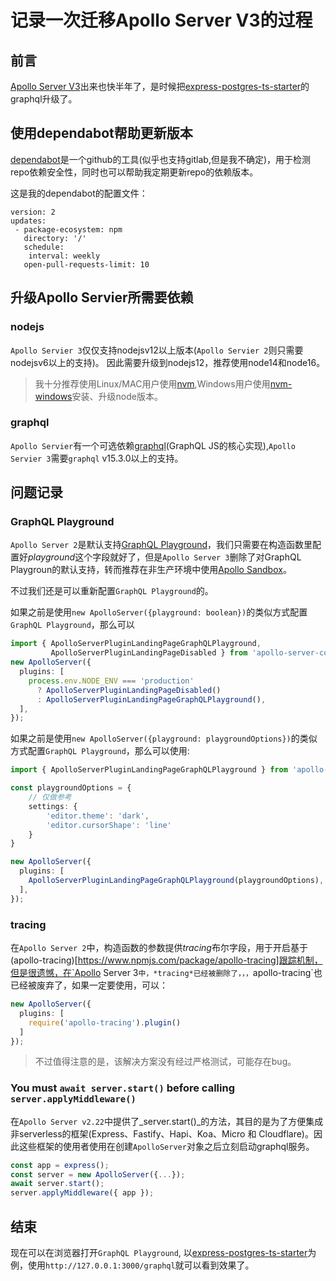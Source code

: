 # 记录一次迁移Apollo Server V3的过程

## 前言

[Apollo Server V3](https://www.apollographql.com/docs/apollo-server/)出来也快半年了，是时候把[express-postgres-ts-starter](https://github.com/damingerdai/express-postgres-ts-starter)的graphql升级了。

## 使用dependabot帮助更新版本

[dependabot](https://docs.github.com/en/code-security/supply-chain-security/keeping-your-dependencies-updated-automatically/about-dependabot-version-updates)是一个github的工具(似乎也支持gitlab,但是我不确定)，用于检测repo依赖安全性，同时也可以帮助我定期更新repo的依赖版本。

这是我的dependabot的配置文件：

```
version: 2
updates:
 - package-ecosystem: npm
   directory: '/'
   schedule:
    interval: weekly
   open-pull-requests-limit: 10
```

## 升级Apollo Servier所需要依赖

### nodejs

`Apollo Servier 3`仅仅支持nodejsv12以上版本(`Apollo Servier 2`则只需要nodejsv6以上的支持)。 因此需要升级到nodejs12，推荐使用node14和node16。

> 我十分推荐使用Linux/MAC用户使用[nvm](https://github.com/nvm-sh/nvm),Windows用户使用[nvm-windows](https://github.com/coreybutler/nvm-windows)安装、升级node版本。

### graphql

`Apollo Servier`有一个可选依赖[graphql](https://www.npmjs.com/package/graphql)(GraphQL JS的核心实现),`Apollo Servier 3`需要`graphql` v15.3.0以上的支持。

## 问题记录

### GraphQL Playground

`Apollo Server 2`是默认支持[GraphQL Playground](https://github.com/graphql/graphql-playground)，我们只需要在构造函数里配置好*playground*这个字段就好了，但是`Apollo Server 3`删除了对GraphQL Playgroun的默认支持，转而推荐在非生产环境中使用[Apollo Sandbox](https://www.apollographql.com/blog/announcement/platform/apollo-sandbox-an-open-graphql-ide-for-local-development/)。

不过我们还是可以重新配置`GraphQL Playground`的。

如果之前是使用`new ApolloServer({playground: boolean})`的类似方式配置`GraphQL Playground`，那么可以

```typescript
import { ApolloServerPluginLandingPageGraphQLPlayground,
         ApolloServerPluginLandingPageDisabled } from 'apollo-server-core';
new ApolloServer({
  plugins: [
    process.env.NODE_ENV === 'production'
      ? ApolloServerPluginLandingPageDisabled()
      : ApolloServerPluginLandingPageGraphQLPlayground(),
  ],
});

```

如果之前是使用`new ApolloServer({playground: playgroundOptions})`的类似方式配置`GraphQL Playground`，那么可以使用:

```typescript
import { ApolloServerPluginLandingPageGraphQLPlayground } from 'apollo-server-core';

const playgroundOptions = {
    // 仅做参考
    settings: {
        'editor.theme': 'dark',
        'editor.cursorShape': 'line'
    }
}

new ApolloServer({
  plugins: [
    ApolloServerPluginLandingPageGraphQLPlayground(playgroundOptions),
  ],
});
```

### tracing

在`Apollo Server 2`中，构造函数的参数提供*tracing*布尔字段，用于开启基于(apollo-tracing)[https://www.npmjs.com/package/apollo-tracing]跟踪机制，但是很遗憾，在`Apollo Server 3`中，*tracing*已经被删除了，，，`apollo-tracing`也已经被废弃了，如果一定要使用，可以：

```typescript
new ApolloServer({
  plugins: [
    require('apollo-tracing').plugin()
  ]
});

```

> 不过值得注意的是，该解决方案没有经过严格测试，可能存在bug。

### You must `await server.start()` before calling `server.applyMiddleware()`

在`Apollo Server v2.22`中提供了_server.start()_的方法，其目的是为了方便集成非serverless的框架(Express、Fastify、Hapi、Koa、Micro 和 Cloudflare)。因此这些框架的使用者使用在创建`ApolloServer`对象之后立刻启动graphql服务。

```javascript
const app = express();
const server = new ApolloServer({...});
await server.start();
server.applyMiddleware({ app });
```

## 结束

现在可以在浏览器打开`GraphQL Playground`, 以[express-postgres-ts-starter](https://github.com/damingerdai/express-postgres-ts-starter)为例，使用`http://127.0.0.1:3000/graphql`就可以看到效果了。